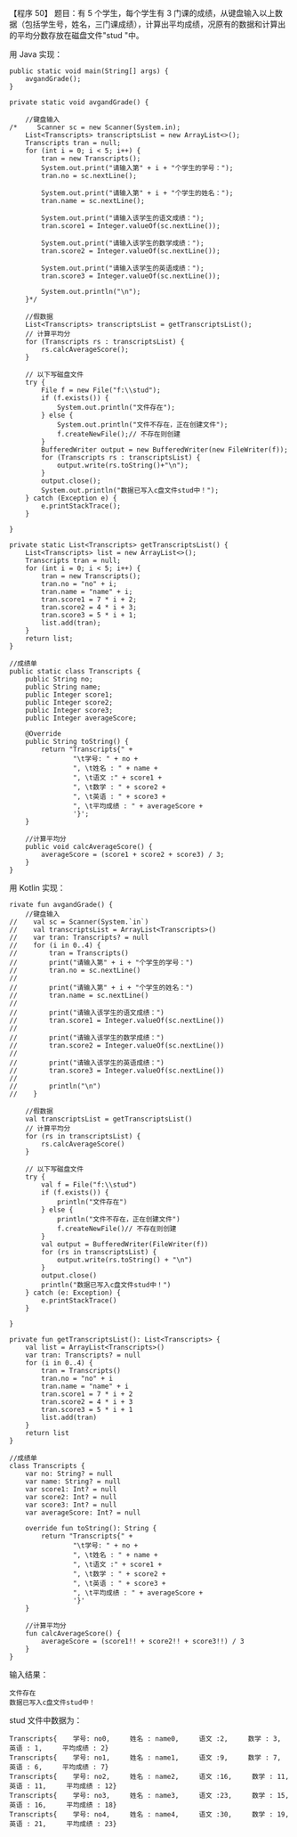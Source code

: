 【程序 50】 题目：有 5 个学生，每个学生有 3 门课的成绩，从键盘输入以上数据（包括学生号，姓名，三门课成绩），计算出平均成绩，况原有的数据和计算出的平均分数存放在磁盘文件"stud "中。

用 Java 实现：

```
public static void main(String[] args) {
    avgandGrade();
}

private static void avgandGrade() {

    //键盘输入
/*     Scanner sc = new Scanner(System.in);
    List<Transcripts> transcriptsList = new ArrayList<>();
    Transcripts tran = null;
    for (int i = 0; i < 5; i++) {
        tran = new Transcripts();
        System.out.print("请输入第" + i + "个学生的学号：");
        tran.no = sc.nextLine();

        System.out.print("请输入第" + i + "个学生的姓名：");
        tran.name = sc.nextLine();

        System.out.print("请输入该学生的语文成绩：");
        tran.score1 = Integer.valueOf(sc.nextLine());

        System.out.print("请输入该学生的数学成绩：");
        tran.score2 = Integer.valueOf(sc.nextLine());

        System.out.print("请输入该学生的英语成绩：");
        tran.score3 = Integer.valueOf(sc.nextLine());

        System.out.println("\n");
    }*/

    //假数据
    List<Transcripts> transcriptsList = getTranscriptsList();
    // 计算平均分
    for (Transcripts rs : transcriptsList) {
        rs.calcAverageScore();
    }

    // 以下写磁盘文件
    try {
        File f = new File("f:\\stud");
        if (f.exists()) {
            System.out.println("文件存在");
        } else {
            System.out.println("文件不存在，正在创建文件");
            f.createNewFile();// 不存在则创建
        }
        BufferedWriter output = new BufferedWriter(new FileWriter(f));
        for (Transcripts rs : transcriptsList) {
            output.write(rs.toString()+"\n");
        }
        output.close();
        System.out.println("数据已写入c盘文件stud中！");
    } catch (Exception e) {
        e.printStackTrace();
    }

}

private static List<Transcripts> getTranscriptsList() {
    List<Transcripts> list = new ArrayList<>();
    Transcripts tran = null;
    for (int i = 0; i < 5; i++) {
        tran = new Transcripts();
        tran.no = "no" + i;
        tran.name = "name" + i;
        tran.score1 = 7 * i + 2;
        tran.score2 = 4 * i + 3;
        tran.score3 = 5 * i + 1;
        list.add(tran);
    }
    return list;
}

//成绩单
public static class Transcripts {
    public String no;
    public String name;
    public Integer score1;
    public Integer score2;
    public Integer score3;
    public Integer averageScore;

    @Override
    public String toString() {
        return "Transcripts{" +
                "\t学号: " + no +
                ", \t姓名 : " + name +
                ", \t语文 :" + score1 +
                ", \t数学 : " + score2 +
                ", \t英语 : " + score3 +
                ", \t平均成绩 : " + averageScore +
                '}';
    }

    //计算平均分
    public void calcAverageScore() {
        averageScore = (score1 + score2 + score3) / 3;
    }
}
```

用 Kotlin 实现：

    rivate fun avgandGrade() {
        //键盘输入
    //    val sc = Scanner(System.`in`)
    //    val transcriptsList = ArrayList<Transcripts>()
    //    var tran: Transcripts? = null
    //    for (i in 0..4) {
    //        tran = Transcripts()
    //        print("请输入第" + i + "个学生的学号：")
    //        tran.no = sc.nextLine()
    //
    //        print("请输入第" + i + "个学生的姓名：")
    //        tran.name = sc.nextLine()
    //
    //        print("请输入该学生的语文成绩：")
    //        tran.score1 = Integer.valueOf(sc.nextLine())
    //
    //        print("请输入该学生的数学成绩：")
    //        tran.score2 = Integer.valueOf(sc.nextLine())
    //
    //        print("请输入该学生的英语成绩：")
    //        tran.score3 = Integer.valueOf(sc.nextLine())
    //
    //        println("\n")
    //    }

        //假数据
        val transcriptsList = getTranscriptsList()
        // 计算平均分
        for (rs in transcriptsList) {
            rs.calcAverageScore()
        }

        // 以下写磁盘文件
        try {
            val f = File("f:\\stud")
            if (f.exists()) {
                println("文件存在")
            } else {
                println("文件不存在，正在创建文件")
                f.createNewFile()// 不存在则创建
            }
            val output = BufferedWriter(FileWriter(f))
            for (rs in transcriptsList) {
                output.write(rs.toString() + "\n")
            }
            output.close()
            println("数据已写入c盘文件stud中！")
        } catch (e: Exception) {
            e.printStackTrace()
        }

    }

    private fun getTranscriptsList(): List<Transcripts> {
        val list = ArrayList<Transcripts>()
        var tran: Transcripts? = null
        for (i in 0..4) {
            tran = Transcripts()
            tran.no = "no" + i
            tran.name = "name" + i
            tran.score1 = 7 * i + 2
            tran.score2 = 4 * i + 3
            tran.score3 = 5 * i + 1
            list.add(tran)
        }
        return list
    }

    //成绩单
    class Transcripts {
        var no: String? = null
        var name: String? = null
        var score1: Int? = null
        var score2: Int? = null
        var score3: Int? = null
        var averageScore: Int? = null

        override fun toString(): String {
            return "Transcripts{" +
                    "\t学号: " + no +
                    ", \t姓名 : " + name +
                    ", \t语文 :" + score1 +
                    ", \t数学 : " + score2 +
                    ", \t英语 : " + score3 +
                    ", \t平均成绩 : " + averageScore +
                    '}'
        }

        //计算平均分
        fun calcAverageScore() {
            averageScore = (score1!! + score2!! + score3!!) / 3
        }
    }

输入结果：

```
文件存在
数据已写入c盘文件stud中！
```

stud 文件中数据为：

```
Transcripts{    学号: no0,     姓名 : name0,     语文 :2,     数学 : 3,     英语 : 1,     平均成绩 : 2}
Transcripts{    学号: no1,     姓名 : name1,     语文 :9,     数学 : 7,     英语 : 6,     平均成绩 : 7}
Transcripts{    学号: no2,     姓名 : name2,     语文 :16,     数学 : 11,     英语 : 11,     平均成绩 : 12}
Transcripts{    学号: no3,     姓名 : name3,     语文 :23,     数学 : 15,     英语 : 16,     平均成绩 : 18}
Transcripts{    学号: no4,     姓名 : name4,     语文 :30,     数学 : 19,     英语 : 21,     平均成绩 : 23}
```



